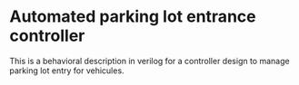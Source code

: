 # Automated parking lot entrance controller 

This is a behavioral description in verilog for a controller design to manage
parking lot entry for vehicules.
